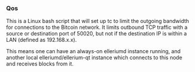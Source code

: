 ### Qos ###

This is a Linux bash script that will set up tc to limit the outgoing bandwidth for connections to the Bitcoin network. It limits outbound TCP traffic with a source or destination port of 50020, but not if the destination IP is within a LAN (defined as 192.168.x.x).

This means one can have an always-on elleriumd instance running, and another local elleriumd/ellerium-qt instance which connects to this node and receives blocks from it.
